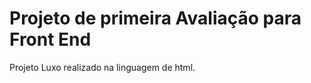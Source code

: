 <h1> Projeto de primeira Avaliação para Front End</h1>

<p> Projeto Luxo realizado na linguagem de html.</p>
